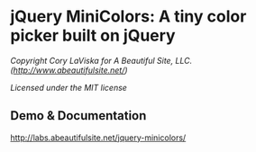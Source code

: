# jQuery MiniColors: A tiny color picker built on jQuery_Copyright Cory LaViska for A Beautiful Site, LLC. (http://www.abeautifulsite.net/)__Licensed under the MIT license_## Demo & Documentationhttp://labs.abeautifulsite.net/jquery-minicolors/
